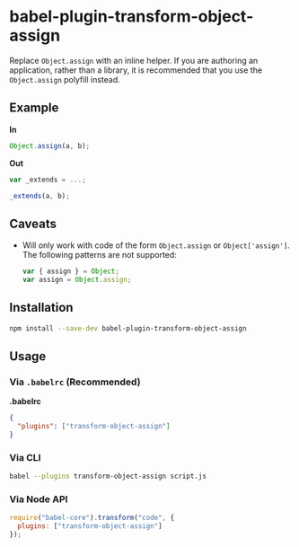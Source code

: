 # babel-plugin-transform-object-assign

Replace `Object.assign` with an inline helper. If you are authoring an application, rather than a library, it is recommended that you use the `Object.assign` polyfill instead.

## Example

**In**

```javascript
Object.assign(a, b);
```

**Out**

```javascript
var _extends = ...;

_extends(a, b);
```

## Caveats

- Will only work with code of the form `Object.assign` or `Object['assign']`. The following patterns are not supported:

  ```javascript
  var { assign } = Object;
  var assign = Object.assign;
  ```

## Installation

```sh
npm install --save-dev babel-plugin-transform-object-assign
```

## Usage

### Via `.babelrc` (Recommended)

**.babelrc**

```json
{
  "plugins": ["transform-object-assign"]
}
```

### Via CLI

```sh
babel --plugins transform-object-assign script.js
```

### Via Node API

```javascript
require("babel-core").transform("code", {
  plugins: ["transform-object-assign"]
});
```

